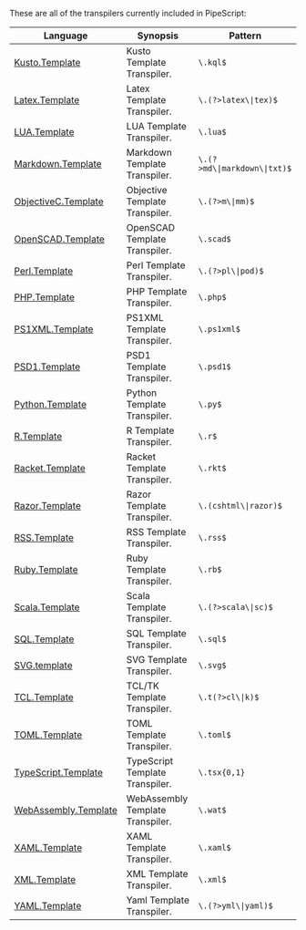 These are all of the transpilers currently included in PipeScript:



|Language                                                                  |Synopsis                        |Pattern                         |
|--------------------------------------------------------------------------|--------------------------------|--------------------------------|
|[Kusto.Template](Transpilers/Templates/Kusto.Template.psx.ps1)            |Kusto Template Transpiler.      |```\.kql$```                    |
|[Latex.Template](Transpilers/Templates/Latex.Template.psx.ps1)            |Latex Template Transpiler.      |```\.(?>latex\\|tex)$```        |
|[LUA.Template](Transpilers/Templates/LUA.Template.psx.ps1)                |LUA Template Transpiler.        |```\.lua$```                    |
|[Markdown.Template](Transpilers/Templates/Markdown.Template.psx.ps1)      |Markdown Template Transpiler.   |```\.(?>md\\|markdown\\|txt)$```|
|[ObjectiveC.Template](Transpilers/Templates/ObjectiveC.Template.psx.ps1)  |Objective Template Transpiler.  |```\.(?>m\\|mm)$```             |
|[OpenSCAD.Template](Transpilers/Templates/OpenSCAD.Template.psx.ps1)      |OpenSCAD Template Transpiler.   |```\.scad$```                   |
|[Perl.Template](Transpilers/Templates/Perl.Template.psx.ps1)              |Perl Template Transpiler.       |```\.(?>pl\\|pod)$```           |
|[PHP.Template](Transpilers/Templates/PHP.Template.psx.ps1)                |PHP Template Transpiler.        |```\.php$```                    |
|[PS1XML.Template](Transpilers/Templates/PS1XML.Template.psx.ps1)          |PS1XML Template Transpiler.     |```\.ps1xml$```                 |
|[PSD1.Template](Transpilers/Templates/PSD1.Template.psx.ps1)              |PSD1 Template Transpiler.       |```\.psd1$```                   |
|[Python.Template](Transpilers/Templates/Python.Template.psx.ps1)          |Python Template Transpiler.     |```\.py$```                     |
|[R.Template](Transpilers/Templates/R.Template.psx.ps1)                    |R Template Transpiler.          |```\.r$```                      |
|[Racket.Template](Transpilers/Templates/Racket.Template.psx.ps1)          |Racket Template Transpiler.     |```\.rkt$```                    |
|[Razor.Template](Transpilers/Templates/Razor.Template.psx.ps1)            |Razor Template Transpiler.      |```\.(cshtml\\|razor)$```       |
|[RSS.Template](Transpilers/Templates/RSS.Template.psx.ps1)                |RSS Template Transpiler.        |```\.rss$```                    |
|[Ruby.Template](Transpilers/Templates/Ruby.Template.psx.ps1)              |Ruby Template Transpiler.       |```\.rb$```                     |
|[Scala.Template](Transpilers/Templates/Scala.Template.psx.ps1)            |Scala Template Transpiler.      |```\.(?>scala\\|sc)$```         |
|[SQL.Template](Transpilers/Templates/SQL.Template.psx.ps1)                |SQL Template Transpiler.        |```\.sql$```                    |
|[SVG.template](Transpilers/Templates/SVG.template.psx.ps1)                |SVG Template Transpiler.        |```\.svg$```                    |
|[TCL.Template](Transpilers/Templates/TCL.Template.psx.ps1)                |TCL/TK Template Transpiler.     |```\.t(?>cl\\|k)$```            |
|[TOML.Template](Transpilers/Templates/TOML.Template.psx.ps1)              |TOML Template Transpiler.       |```\.toml$```                   |
|[TypeScript.Template](Transpilers/Templates/TypeScript.Template.psx.ps1)  |TypeScript Template Transpiler. |```\.tsx{0,1}```                |
|[WebAssembly.Template](Transpilers/Templates/WebAssembly.Template.psx.ps1)|WebAssembly Template Transpiler.|```\.wat$```                    |
|[XAML.Template](Transpilers/Templates/XAML.Template.psx.ps1)              |XAML Template Transpiler.       |```\.xaml$```                   |
|[XML.Template](Transpilers/Templates/XML.Template.psx.ps1)                |XML Template Transpiler.        |```\.xml$```                    |
|[YAML.Template](Transpilers/Templates/YAML.Template.psx.ps1)              |Yaml Template Transpiler.       |```\.(?>yml\\|yaml)$```         |
